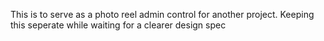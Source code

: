 This is to serve as a photo reel admin control for another project. Keeping this seperate while waiting for a clearer design spec

